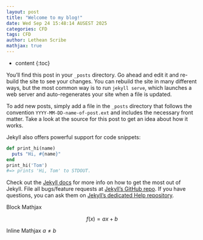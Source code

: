 ```yaml
---
layout: post
title: "Welcome to my blog!"
date: Wed Sep 24 15:48:14 AUSEST 2025
categories: CFD
tags: CFD
author: Lethean Scribe
mathjax: true
---
```


* content
{:toc}

You’ll find this post in your `_posts` directory. Go ahead and edit it and
re-build the site to see your changes. You can rebuild the site in many
different ways, but the most common way is to run `jekyll serve`, which
launches a web server and auto-regenerates your site when a file is updated.

To add new posts, simply add a file in the `_posts` directory that follows the
convention `YYYY-MM-DD-name-of-post.ext` and includes the necessary front
matter. Take a look at the source for this post to get an idea about how it
works.

Jekyll also offers powerful support for code snippets:

```ruby
def print_hi(name)
  puts "Hi, #{name}"
end
print_hi('Tom')
#=> prints 'Hi, Tom' to STDOUT.
```

Check out the [Jekyll docs][jekyll] for more info on how to get the most out of
Jekyll. File all bugs/feature requests at [Jekyll’s GitHub repo][jekyll-gh]. If
you have questions, you can ask them on [Jekyll’s dedicated Help
repository][jekyll-help].

[jekyll]:      http://jekyllrb.com
[jekyll-gh]:   https://github.com/jekyll/jekyll
[jekyll-help]: https://github.com/jekyll/jekyll-help

Block Mathjax 

$$
f(x) = ax + b
$$

Inline Mathjax $a \neq b$
